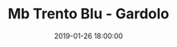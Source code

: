 ---
title: Mb Trento Blu - Gardolo
date: 2019-01-26 18:00:00
squadra-a: Bc Gardolo
punteggio-a: 
squadra-b: Mb Trento Blu
punteggio-b: 
partite/squadra: aquilotti-18-19
luogo: PalaBocchi
categoria: aquilotti
---